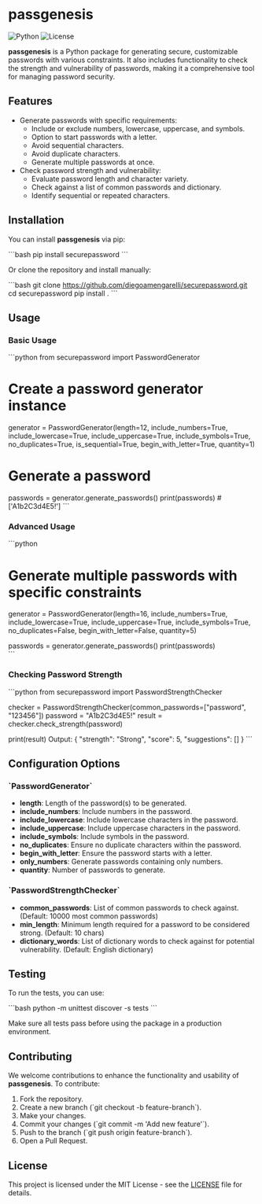 
# passgenesis

![Python](https://img.shields.io/badge/Python-3.7%2B-blue)
![License](https://img.shields.io/badge/License-MIT-green)

**passgenesis** is a Python package for generating secure, customizable passwords with various constraints. It also includes functionality to check the strength and vulnerability of passwords, making it a comprehensive tool for managing password security.

## Features

- Generate passwords with specific requirements:
  - Include or exclude numbers, lowercase, uppercase, and symbols.
  - Option to start passwords with a letter.
  - Avoid sequential characters.
  - Avoid duplicate characters.
  - Generate multiple passwords at once.
- Check password strength and vulnerability:
  - Evaluate password length and character variety.
  - Check against a list of common passwords and dictionary.
  - Identify sequential or repeated characters.

## Installation

You can install **passgenesis** via pip:

\`\`\`bash
pip install securepassword
\`\`\`

Or clone the repository and install manually:

\`\`\`bash
git clone https://github.com/diegoamengarelli/securepassword.git
cd securepassword
pip install .
\`\`\`

## Usage

### Basic Usage

\`\`\`python
from securepassword import PasswordGenerator

# Create a password generator instance
generator = PasswordGenerator(length=12, include_numbers=True, include_lowercase=True,
                              include_uppercase=True, include_symbols=True,
                              no_duplicates=True, is_sequential=True, begin_with_letter=True, quantity=1)

# Generate a password
passwords = generator.generate_passwords()
print(passwords)  # ['A1b2C3d4E5!']
\`\`\`

### Advanced Usage

\`\`\`python
# Generate multiple passwords with specific constraints
generator = PasswordGenerator(length=16, include_numbers=True, include_lowercase=True,
                              include_uppercase=True, include_symbols=True, 
                              no_duplicates=False, begin_with_letter=False, quantity=5)

passwords = generator.generate_passwords()
print(passwords)  
\`\`\`

### Checking Password Strength

\`\`\`python
from securepassword import PasswordStrengthChecker

checker = PasswordStrengthChecker(common_passwords=["password", "123456"])
password = "A1b2C3d4E5!"
result = checker.check_strength(password)

print(result)
Output:
{
    "strength": "Strong",
    "score": 5,
    "suggestions": []
}
\`\`\`

## Configuration Options

### \`PasswordGenerator\`

- **length**: Length of the password(s) to be generated.
- **include_numbers**: Include numbers in the password.
- **include_lowercase**: Include lowercase characters in the password.
- **include_uppercase**: Include uppercase characters in the password.
- **include_symbols**: Include symbols in the password.
- **no_duplicates**: Ensure no duplicate characters within the password.
- **begin_with_letter**: Ensure the password starts with a letter.
- **only_numbers**: Generate passwords containing only numbers.
- **quantity**: Number of passwords to generate.

### \`PasswordStrengthChecker\`

- **common_passwords**: List of common passwords to check against. (Default: 10000 most common passwords)
- **min_length**: Minimum length required for a password to be considered strong. (Default: 10 chars)
- **dictionary_words**: List of dictionary words to check against for potential vulnerability. (Default: English dictionary)

## Testing

To run the tests, you can use:

\`\`\`bash
python -m unittest discover -s tests
\`\`\`

Make sure all tests pass before using the package in a production environment.

## Contributing

We welcome contributions to enhance the functionality and usability of **passgenesis**. To contribute:

1. Fork the repository.
2. Create a new branch (\`git checkout -b feature-branch\`).
3. Make your changes.
4. Commit your changes (\`git commit -m 'Add new feature'\`).
5. Push to the branch (\`git push origin feature-branch\`).
6. Open a Pull Request.

## License

This project is licensed under the MIT License - see the [LICENSE](LICENSE) file for details.

